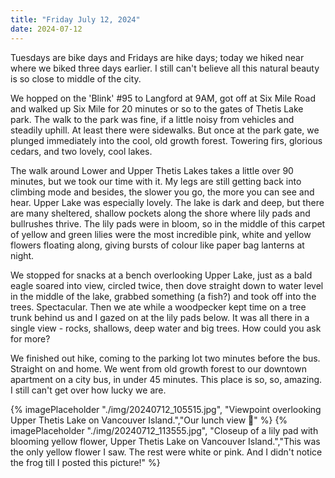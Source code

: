 ```yaml
---
title: "Friday July 12, 2024"
date: 2024-07-12
---
```

Tuesdays are bike days and Fridays are hike days; today we hiked near where we biked three days earlier.  I still can't believe all this natural beauty is so close to middle of the city.

We hopped on the 'Blink' #95 to Langford at 9AM, got off at Six Mile Road and walked up Six Mile for 20 minutes or so to the gates of Thetis Lake park.  The walk to the park was fine, if a little noisy from vehicles and steadily uphill.  At least there were sidewalks.  But once at the park gate, we plunged immediately into the cool, old growth forest.  Towering firs, glorious cedars, and two lovely, cool lakes.

The walk around Lower and Upper Thetis Lakes takes a little over 90 minutes, but we took our time with it.  My legs are still getting back into climbing mode and besides, the slower you go, the more you can see and hear.  Upper Lake was especially lovely.  The lake is dark and deep, but there are many sheltered, shallow pockets along the shore where lily pads and bullrushes thrive.  The lily pads were in bloom, so in the middle of this carpet of yellow and green lilies were the most incredible pink, white and yellow flowers floating along, giving bursts of colour like paper bag lanterns at night.

We stopped for snacks at a bench overlooking Upper Lake, just as a bald eagle soared into view, circled twice, then dove straight down to water level in the middle of the lake, grabbed something (a fish?) and took off into the trees.  Spectacular.  Then we ate while a woodpecker kept time on a tree trunk behind us and I gazed on at the lily pads below. It was all there in a single view - rocks, shallows, deep water and big trees.  How could you ask for more?

We finished out hike, coming to the parking lot two minutes before the bus.  Straight on and home.  We went from old growth forest to our downtown apartment on a city bus, in under 45 minutes.  This place is so, so, amazing.  I still can't get over how lucky we are.

{% imagePlaceholder "./img/20240712_105515.jpg", "Viewpoint overlooking Upper Thetis Lake on Vancouver Island.","Our lunch view 💖" %}
{% imagePlaceholder "./img/20240712_113555.jpg", "Closeup of a lily pad with blooming yellow flower, Upper Thetis Lake on Vancouver Island.","This was the only yellow flower I saw.  The rest were white or pink. And I didn't notice the frog till I posted this picture!" %}